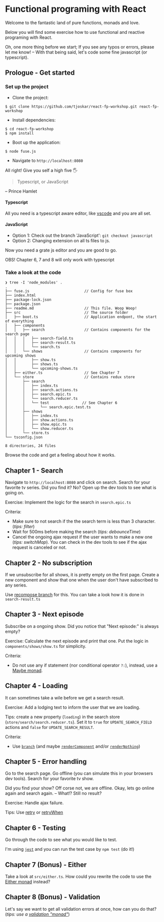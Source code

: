 # Functional programing with React

Welcome to the fantastic land of pure functions, monads and love.

Below you will find some exercise how to use functional and reactive programing with React.

Oh, one more thing before we start; If you see any typos or errors, please let me know! – With that being said, let's code some fine javascript (or typescript).

## Prologue - Get started

### Set up the project

* Clone the project:

```
$ git clone https://github.com/tjoskar/react-fp-workshop.git react-fp-workshop
```

* Install dependencies:

```
$ cd react-fp-workshop
$ npm install
```

* Boot up the application:

```
$ node fuse.js
```

* Navigate to `http://localhost:8080`

All right! Give you self a high five 🖐

> Typescript, or JavaScript

– Prince Hamlet

#### Typescript

All you need is a typescript aware editor, like [vscode](https://code.visualstudio.com/) and you are all set.

#### JavaScript

- Option 1: Check out the branch 'JavaScript': `git checkout javascript`
- Option 2: Changing extension on all ts files to js.

Now you need a grate js editor and you are good to go.

OBS! Chapter 6, 7 and 8 will only work with typescript

### Take a look at the code

```
❯ tree -I 'node_modules' .
.
├── fuse.js                         // Config for fuse box
├── index.html
├── package-lock.json
├── package.json
├── readme.md                       // This file. Woop Woop!
├── src                             // The source folder
│   ├── boot.ts                     // Application endpont, the start of everything
│   ├── components
│   │   ├── search                  // Contains components for the search page
│   │   │   ├── search-field.ts
│   │   │   ├── search-result.ts
│   │   │   └── search.ts
│   │   └── shows                   // Contains components for upcoming shows
│   │       ├── show.ts
│   │       ├── shows.ts
│   │       └── upcoming-shows.ts
│   ├── either.ts                   // See Chapter 7
│   └── store                       // Contains redux store
│       ├── search
│       │   ├── index.ts
│       │   ├── search.actions.ts
│       │   ├── search.epic.ts
│       │   └── search.reducer.ts
│       │   └── test               // See Chapter 6
│       │       └── search.epic.test.ts
│       ├── shows
│       │   ├── index.ts
│       │   ├── show.actions.ts
│       │   ├── show.epic.ts
│       │   └── show.reducer.ts
│       └── store.ts
└── tsconfig.json

8 directories, 24 files
```

Browse the code and get a feeling about how it works.

## Chapter 1 - Search

Navigate to `http://localhost:8080` and click on search. Search for your favorite tv series. Did you find it? No? Open up the dev tools to see what is going on. 

Exercise: Implement the logic for the search in `search.epic.ts`

Criteria:
- Make sure to not search if the the search term is less than 3 character. (*tips: filter*)
- Wait for 500ms before making the search (*tips: debounceTime*)
- Cancel the ongoing ajax request if the user wants to make a new one (*tips: switchMap*). You can check in the dev tools to see if the ajax request is canceled or not.

## Chapter 2 - No subscription

If we unsubscribe for all shows, it is pretty empty on the first page. Create a new component and show that one when the user don't have subscribed to any series. 

Use [recompose branch](https://github.com/acdlite/recompose/blob/master/docs/API.md#branch) for this. You can take a look how it is done in `search-result.ts`

## Chapter 3 - Next episode

Subscribe on a ongoing show. Did you notice that "Next episode:" is always empty?

Exercise: Calculate the next episode and print that one. Put the logic in `components/shows/show.ts` for simplicity.

Criteria:
- Do not use any if statement (nor conditional operator `?:`), instead, use a [Maybe monad](https://monet.github.io/monet.js/#maybe).

## Chapter 4 - Loading

It can sometimes take a wile before we get a search result. 

Exercise: Add a lodging text to inform the user that we are loading.

Tips: create a new property (`loading`) in the search store (`store/search/search.reducer.ts`). Set it to `true` for `UPDATE_SEARCH_FIELD` actions and `false` for `UPDATE_SEARCH_RESULT`.

Criteria:
- Use [`branch`](https://github.com/acdlite/recompose/blob/master/docs/API.md#branch) (and maybe [`renderComponent`](https://github.com/acdlite/recompose/blob/master/docs/API.md#rendercomponent) and/or [`renderNothing`](https://github.com/acdlite/recompose/blob/master/docs/API.md#rendernothing))

## Chapter 5 - Error handling

Go to the search page. Go offline (you can simulate this in your browsers dev tools). Search for your favorite tv show. 

Did you find your show? Off corse not, we are offline. Okay, lets go online again and search again. – What!? Still no result?

Exercise: Handle ajax failure. 

Tips: Use [retry](https://www.learnrxjs.io/operators/error_handling/retry.html) or [retryWhen](https://www.learnrxjs.io/operators/error_handling/retrywhen.html)

## Chapter 6 - Testing

Go through the code to see what you would like to test.

I'm using [`jest`](https://facebook.github.io/jest/) and you can run the test case by `npm test` (do it!)

## Chapter 7 (Bonus) - Either

Take a look at `src/either.ts`. How could you rewrite the code to use the [Either monad](https://monet.github.io/monet.js/#either) instead?

## Chapter 8 (Bonus) - Validation

Let's say we want to get all validation errors at once, how can you do that? (*tips: use a [validation "monad"](https://monet.github.io/monet.js/#validation)*)
